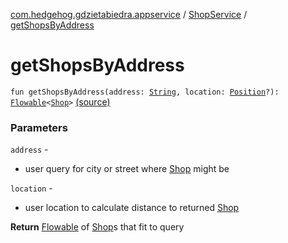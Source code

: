 [com.hedgehog.gdzietabiedra.appservice](../index.md) / [ShopService](index.md) / [getShopsByAddress](./get-shops-by-address.md)

# getShopsByAddress

`fun getShopsByAddress(address: `[`String`](https://kotlinlang.org/api/latest/jvm/stdlib/kotlin/-string/index.html)`, location: `[`Position`](../../com.github.asvid.biedra.domain/-position/index.md)`?): `[`Flowable`](http://reactivex.io/RxJava/javadoc/io/reactivex/Flowable.html)`<`[`Shop`](../../com.github.asvid.biedra.domain/-shop/index.md)`>` [(source)](https://github.com/asvid/GdzieTaBiedra/tree/master/app/src/main/java/com/hedgehog/gdzietabiedra/appservice/ShopService.kt#L27)

### Parameters

`address` -
* user query for city or street where [Shop](../../com.github.asvid.biedra.domain/-shop/index.md) might be

`location` -
* user location to calculate distance to returned [Shop](../../com.github.asvid.biedra.domain/-shop/index.md)

**Return**
[Flowable](http://reactivex.io/RxJava/javadoc/io/reactivex/Flowable.html) of [Shop](../../com.github.asvid.biedra.domain/-shop/index.md)s that fit to query

